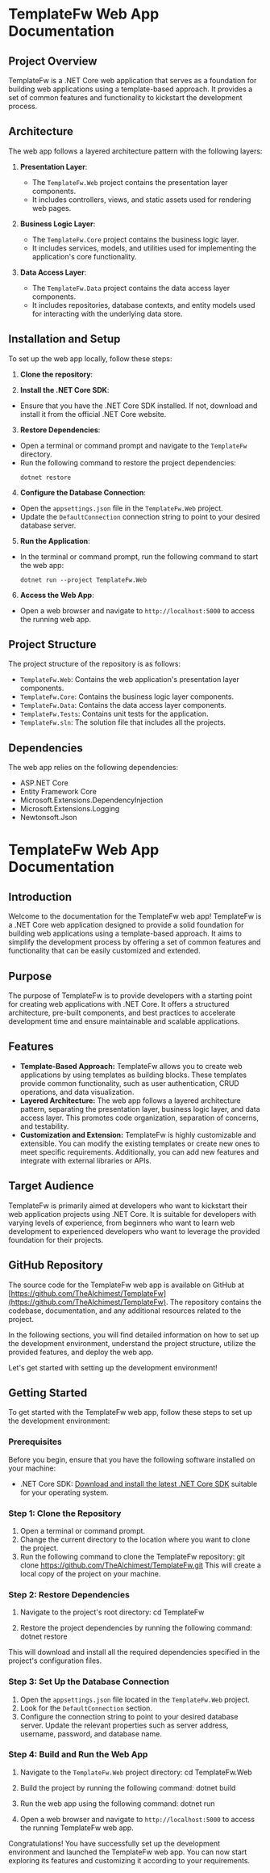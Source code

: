 # TemplateFw Web App Documentation

## Project Overview
TemplateFw is a .NET Core web application that serves as a foundation for building web applications using a template-based approach. It provides a set of common features and functionality to kickstart the development process.

## Architecture
The web app follows a layered architecture pattern with the following layers:

1. **Presentation Layer**:
   - The `TemplateFw.Web` project contains the presentation layer components.
   - It includes controllers, views, and static assets used for rendering web pages.

2. **Business Logic Layer**:
   - The `TemplateFw.Core` project contains the business logic layer.
   - It includes services, models, and utilities used for implementing the application's core functionality.

3. **Data Access Layer**:
   - The `TemplateFw.Data` project contains the data access layer components.
   - It includes repositories, database contexts, and entity models used for interacting with the underlying data store.

## Installation and Setup
To set up the web app locally, follow these steps:

1. **Clone the repository**:

2. **Install the .NET Core SDK**:
- Ensure that you have the .NET Core SDK installed. If not, download and install it from the official .NET Core website.

3. **Restore Dependencies**:
- Open a terminal or command prompt and navigate to the `TemplateFw` directory.
- Run the following command to restore the project dependencies:
  ```
  dotnet restore
  ```

4. **Configure the Database Connection**:
- Open the `appsettings.json` file in the `TemplateFw.Web` project.
- Update the `DefaultConnection` connection string to point to your desired database server.

5. **Run the Application**:
- In the terminal or command prompt, run the following command to start the web app:
  ```
  dotnet run --project TemplateFw.Web
  ```

6. **Access the Web App**:
- Open a web browser and navigate to `http://localhost:5000` to access the running web app.

## Project Structure
The project structure of the repository is as follows:

- `TemplateFw.Web`: Contains the web application's presentation layer components.
- `TemplateFw.Core`: Contains the business logic layer components.
- `TemplateFw.Data`: Contains the data access layer components.
- `TemplateFw.Tests`: Contains unit tests for the application.
- `TemplateFw.sln`: The solution file that includes all the projects.

## Dependencies
The web app relies on the following dependencies:

- ASP.NET Core
- Entity Framework Core
- Microsoft.Extensions.DependencyInjection
- Microsoft.Extensions.Logging
- Newtonsoft.Json


# TemplateFw Web App Documentation

## Introduction
Welcome to the documentation for the TemplateFw web app! TemplateFw is a .NET Core web application designed to provide a solid foundation for building web applications using a template-based approach. It aims to simplify the development process by offering a set of common features and functionality that can be easily customized and extended.

## Purpose
The purpose of TemplateFw is to provide developers with a starting point for creating web applications with .NET Core. It offers a structured architecture, pre-built components, and best practices to accelerate development time and ensure maintainable and scalable applications.

## Features
- **Template-Based Approach:** TemplateFw allows you to create web applications by using templates as building blocks. These templates provide common functionality, such as user authentication, CRUD operations, and data visualization.
- **Layered Architecture:** The web app follows a layered architecture pattern, separating the presentation layer, business logic layer, and data access layer. This promotes code organization, separation of concerns, and testability.
- **Customization and Extension:** TemplateFw is highly customizable and extensible. You can modify the existing templates or create new ones to meet specific requirements. Additionally, you can add new features and integrate with external libraries or APIs.

## Target Audience
TemplateFw is primarily aimed at developers who want to kickstart their web application projects using .NET Core. It is suitable for developers with varying levels of experience, from beginners who want to learn web development to experienced developers who want to leverage the provided foundation for their projects.

## GitHub Repository
The source code for the TemplateFw web app is available on GitHub at [https://github.com/TheAlchimest/TemplateFw](https://github.com/TheAlchimest/TemplateFw). The repository contains the codebase, documentation, and any additional resources related to the project.

In the following sections, you will find detailed information on how to set up the development environment, understand the project structure, utilize the provided features, and deploy the web app.

Let's get started with setting up the development environment!

## Getting Started

To get started with the TemplateFw web app, follow these steps to set up the development environment:

### Prerequisites
Before you begin, ensure that you have the following software installed on your machine:

- .NET Core SDK: [Download and install the latest .NET Core SDK](https://dotnet.microsoft.com/download) suitable for your operating system.

### Step 1: Clone the Repository
1. Open a terminal or command prompt.
2. Change the current directory to the location where you want to clone the project.
3. Run the following command to clone the TemplateFw repository:
git clone https://github.com/TheAlchimest/TemplateFw.git
This will create a local copy of the project on your machine.

### Step 2: Restore Dependencies
1. Navigate to the project's root directory:
cd TemplateFw

2. Restore the project dependencies by running the following command:
dotnet restore

This will download and install all the required dependencies specified in the project's configuration files.

### Step 3: Set Up the Database Connection
1. Open the `appsettings.json` file located in the `TemplateFw.Web` project.
2. Look for the `DefaultConnection` section.
3. Configure the connection string to point to your desired database server. Update the relevant properties such as server address, username, password, and database name.

### Step 4: Build and Run the Web App
1. Navigate to the `TemplateFw.Web` project directory:
cd TemplateFw.Web

2. Build the project by running the following command:
dotnet build

3. Run the web app using the following command:
dotnet run


4. Open a web browser and navigate to `http://localhost:5000` to access the running TemplateFw web app.

Congratulations! You have successfully set up the development environment and launched the TemplateFw web app. You can now start exploring its features and customizing it according to your requirements.

